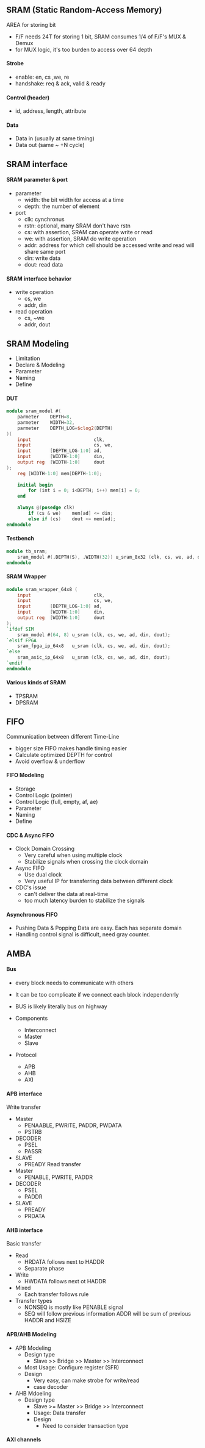 ## SRAM (Static Random-Access Memory)
AREA for storing bit
- F/F needs 24T for storing 1 bit, SRAM consumes 1/4 of F/F's
MUX & Demux
- for MUX logic, it's too burden to access over 64 depth

#### Strobe
- enable: en, cs ,we, re
- handshake: req & ack, valid & ready
#### Control (header)
- id, address, length, attribute
#### Data
- Data in (usually at same timing)
- Data out (same ~ +N cycle)

## SRAM interface
#### SRAM parameter & port
- parameter
  - width: the bit width for access at a time
  - depth: the number of element
- port
  - clk: cynchronus
  - rstn: optional, many SRAM don't have rstn
  - cs: with assertion, SRAM can operate write or read
  - we: with assertion, SRAM do write operation
  - addr: address for which cell should be accessed write and read will share same port
  - din: write data
  - dout: read data
  
#### SRAM interface behavior
- write operation
  - cs, we
  - addr, din
- read operation
  - cs, ~we
  - addr, dout

## SRAM Modeling
- Limitation
- Declare & Modeling
- Parameter
- Naming
- Define

#### DUT
```verilog
module sram_model #(
    parmeter    DEPTH=8,
    parmeter    WIDTH=32,
    parmeter    DEPTH_LOG=$clog2(DEPTH)
)(
    input                       clk,
    input                       cs, we,
    input       [DEPTH_LOG-1:0] ad,
    input       [WIDTH-1:0]     din,
    output reg  [WIDTH-1:0]     dout
);
    reg [WIDTH-1:0] mem[DEPTH-1:0];
    
    initial begin
        for (int i = 0; i<DEPTH; i++) mem[i] = 0;
    end
    
    always @(posedge clk)
        if (cs & we)    mem[ad] <= din;
        else if (cs)    dout <= mem[ad];
endmodule
```

#### Testbench
```verilog
module tb_sram;
    sram_model #(.DEPTH(S), .WIDTH(32)) u_sram_8x32 (clk, cs, we, ad, din, dout);
endmodule
```

#### SRAM Wrapper
```verilog
module sram_wrapper_64x8 (
    input                       clk,
    input                       cs, we,
    input       [DEPTH_LOG-1:0] ad,
    input       [WIDTH-1:0]     din,
    output reg  [WIDTH-1:0]     dout
);
`ifdef SIM
    sram_model #(64, 8) u_sram (clk, cs, we, ad, din, dout);
`elsif FPGA
    sram_fpga_ip_64x8   u_sram (clk, cs, we, ad, din, dout);
`else
    sram_asic_ip_64x8   u_sram (clk, cs, we, ad, din, dout);
`endif
endmodule
```

#### Various kinds of SRAM
- TPSRAM
- DPSRAM

## FIFO
Communication between different Time-Line
- bigger size FIFO makes handle timing easier
- Calculate optimized DEPTH for control
- Avoid overflow & underflow

#### FIFO Modeling
- Storage
- Control Logic (pointer)
- Control Logic (full, empty, af, ae)
- Parameter
- Naming
- Define

#### CDC & Async FIFO
- Clock Domain Crossing
  - Very careful when using multiple clock
  - Stabilize signals when crossing the clock domain
- Async FIFO
  - Use dual clock
  - Very useful IP for transferring data between different clock
- CDC's issue
  - can't deliver the data at real-time
  - too much latency burden to stabilize the signals

#### Asynchronous FIFO
- Pushing Data & Popping Data are easy. Each has separate domain
- Handling control signal is difficult, need gray counter.

## AMBA
#### Bus
- every block needs to communicate with others
- It can be too complicate if we connect each block independenrly
- BUS is likely literally bus on highway

- Components
  - Interconnect
  - Master
  - Slave
- Protocol
  - APB
  - AHB
  - AXI
#### APB interface
Write transfer
- Master
  - PENAABLE, PWRITE, PADDR, PWDATA
  - PSTRB
- DECODER
  - PSEL
  - PASSR
- SLAVE
  - PREADY
Read transfer
- Master
  - PENABLE, PWRITE, PADDR
- DECODER
  - PSEL
  - PADDR
- SLAVE
  - PREADY
  - PRDATA

#### AHB interface
Basic transfer
- Read
  - HRDATA follows next to HADDR
  - Separate phase
- Write
  - HWDATA follows next ot HADDR
- Mixed
  - Each transfer follows rule
- Transfer types
  - NONSEQ is mostly like PENABLE signal
  - SEQ will follow previous information ADDR will be sum of previous HADDR and HSIZE

#### APB/AHB Modeling
- APB Modeling
  - Design type
    - Slave >> Bridge >> Master >> Interconnect
  - Most Usage: Configure register (SFR)
  - Design
    - Very easy, can make strobe for write/read
    - case decoder
- AHB Mdoeling
  - Design type
    - Slave >= Master >> Bridge >> Interconnect
    - Usage: Data transfer
    - Design
      - Need to consider transaction type

#### AXI channels
